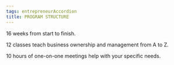 ```yaml
---
tags: entrepreneurAccordion
title: PROGRAM STRUCTURE
---
```

16 weeks from start to finish.

12 classes teach business ownership and management from A to Z.

10 hours of one-on-one meetings help with your specific needs.
